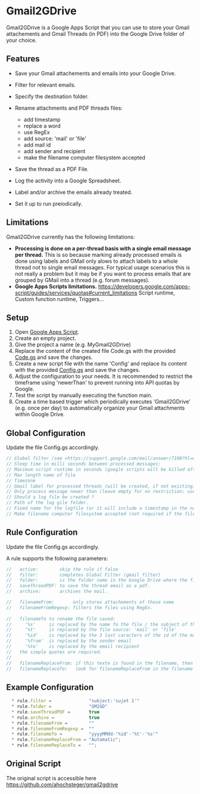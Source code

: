 Gmail2GDrive
============

Gmail2GDrive is a Google Apps Script that you can use to store your Gmail attachements and Gmail Threads (in PDF) into the Google Drive folder of your choice.


Features
--------

* Save your Gmail attachements and emails into your Google Drive.
* Filter for relevant emails.
* Specify the destination folder.
* Rename attachments and PDF threads files:
   * add timestamp
   * replace a word
   * use RegEx
   * add source: 'mail' or 'file'
   * add mail id
   * add sender and recipient
   * make the filename computer filesystem accepted
* Save the thread as a PDF File.
* Log the activity into a Google Spreadsheet.
* Label and/or archive the emails already treated.

* Set it up to run preiodically.

Limitations
-----------

Gmail2GDrive currently has the following limitations:

* **Processing is done on a per-thread basis with a single email message per thread.** This is so because marking already processed emails is done using labels and GMail only alows to attach labels to a whole thread not to single email messages. For typical usage scenarios this is not really a problem but it may be if you want to process emails that are grouped by GMail into a thread (e.g. forum messages).
* **Google Apps Scripts limitations.** https://developers.google.com/apps-script/guides/services/quotas#current_limitations Script runtime, Custom function runtime, Triggers...


Setup
-----

1. Open [Google Apps Script](https://script.google.com/).
2. Create an empty project.
3. Give the project a name (e.g. MyGmail2GDrive)
4. Replace the content of the created file Code.gs with the provided [Code.gs](https://github.com/ahochsteger/gmail2gdrive/blob/master/Code.gs) and save the changes.
5. Create a new script file with the name 'Config' and replace its content with the provided [Config.gs](https://github.com/ahochsteger/gmail2gdrive/blob/master/Config.gs) and save the changes.
6. Adjust the configuration to your needs. It is recommended to restrict the timeframe using 'newerThan' to prevent running into API quotas by Google.
7. Test the script by manually executing the function main.
8. Create a time based trigger which periodically executes 'Gmail2GDrive' (e.g. once per day) to automatically organize your Gmail attachments within Google Drive.




Global Configuration
--------------------
Update the file Config.gs accordingly.

```javascript
// Global filter (see <https://support.google.com/mail/answer/7190?hl=en> for available search operators)
// Sleep time in milli seconds between processed messages:
// Maximum script runtime in seconds (google scripts will be killed after 5 minutes):
// Max length name of file
// Timezone
// Gmail label for processed threads (will be created, if not existing):
// Only process message newer than (leave empty for no restriction; use d, m and y for day, month and year):
// Should a log file be created ?
// Path of the log gile folder.
// Fixed name for the logfile (or it will include a timestamp in the name) - NOT IMPLEMENTED YET
// Make filename computer filesystem accepted (not required if the file will always stay on Google Drive)
```

Rule Configuration
------------------
Update the file Config.gs accordingly.

A rule supports the following parameters:

```javascript
//   active:        skip the rule if false
//   filter:        completes Global Filter (gmail filter)
//   folder:        is the folder name in the Google Drive where the files will be saved. Surrounded by single quotes.
//   saveThreadPDF: to save the thread email as a pdf.
//   archive:       archives the mail.

//   filenameFrom:       only stores attachements of those name
//   filenameFromRegexp: filters the files using RegEx.
  
//   filenameTo to rename the file saved:
//     '%s'     is replaced by the name fo the file / the subject of the mail
//     '%t'     is replaced by the file source: 'mail' or 'file'
//     '%id'    is replaced by the 3 last caracters of the id of the mail
//     '%from'  is replaced by the sender email
//     '%to'    is replaced by the email recipient
//   the simple quotes are required.
//
//   filenameReplaceFrom: if this texte is found in the filename, then it will be replaced by filenameReplaceTo
//   filenameReplaceTo:   look for filenameReplaceFrom in the filename and replaces by this.
```

Example Configuration
---------------------

```javascript
  * rule.filter =              "subject:'sujet 1'"
  * rule.folder =              "GM2GD"
  * rule.saveThreadPDF =       true
  * rule.archive =             true
  * rule.filenameFrom =        ""
  * rule.filenameFromRegexp =  ""
  * rule.filenameTo =          "yyyyMMdd-'%id'-'%t'-'%s'"
  * rule.filenameReplaceFrom = "Automatic";
  * rule.filenameReplaceTo =   "";
```

Original Script
----------------------------------

The original script is accessible here https://github.com/ahochsteger/gmail2gdrive
